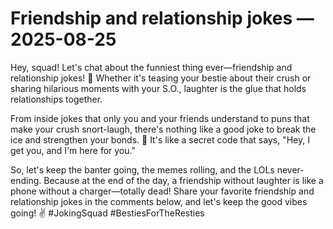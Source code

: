 # Friendship and relationship jokes — 2025-08-25

Hey, squad! Let's chat about the funniest thing ever—friendship and relationship jokes! 🤣 Whether it's teasing your bestie about their crush or sharing hilarious moments with your S.O., laughter is the glue that holds relationships together.

From inside jokes that only you and your friends understand to puns that make your crush snort-laugh, there's nothing like a good joke to break the ice and strengthen your bonds. 🤪 It's like a secret code that says, "Hey, I get you, and I'm here for you."

So, let's keep the banter going, the memes rolling, and the LOLs never-ending. Because at the end of the day, a friendship without laughter is like a phone without a charger—totally dead! Share your favorite friendship and relationship jokes in the comments below, and let's keep the good vibes going! ✌️ #JokingSquad #BestiesForTheResties